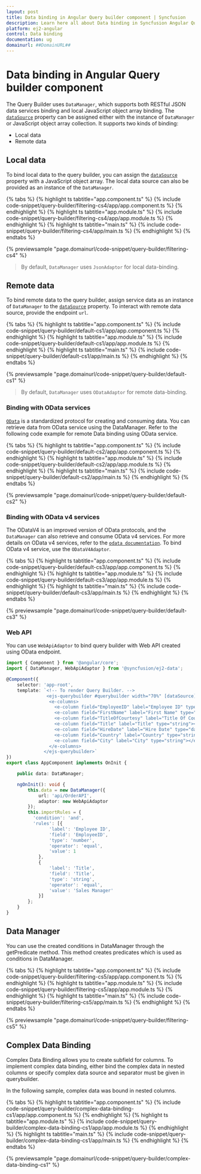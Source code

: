 ```yaml
---
layout: post
title: Data binding in Angular Query builder component | Syncfusion
description: Learn here all about Data binding in Syncfusion Angular Query builder component of Syncfusion Essential JS 2 and more.
platform: ej2-angular
control: Data binding 
documentation: ug
domainurl: ##DomainURL##
---
```


# Data binding in Angular Query builder component

The Query Builder uses `DataManager`, which supports both RESTful JSON data services binding and local JavaScript object array binding. The [`dataSource`](https://ej2.syncfusion.com/vue/documentation/api/query-builder/#datasource) property can be assigned either with the instance of `DataManager` or JavaScript object array collection. It supports two kinds of binding:

* Local data
* Remote data

## Local data

To bind local data to the query builder, you can assign the [`dataSource`](https://ej2.syncfusion.com/vue/documentation/api/query-builder/#datasource) property  with a JavaScript object array. The local data source can also be provided as an instance of the `DataManager`.

{% tabs %}
{% highlight ts tabtitle="app.component.ts" %}
{% include code-snippet/query-builder/filtering-cs4/app/app.component.ts %}
{% endhighlight %}
{% highlight ts tabtitle="app.module.ts" %}
{% include code-snippet/query-builder/filtering-cs4/app/app.module.ts %}
{% endhighlight %}
{% highlight ts tabtitle="main.ts" %}
{% include code-snippet/query-builder/filtering-cs4/app/main.ts %}
{% endhighlight %}
{% endtabs %}
  
{% previewsample "page.domainurl/code-snippet/query-builder/filtering-cs4" %}

> By default, `DataManager` uses `JsonAdaptor` for local data-binding.

## Remote data

To bind remote  data to the query builder, assign service data as an instance of  `DataManager` to the [`dataSource`](https://ej2.syncfusion.com/documentation/api/query-builder/#datasource) property. To interact with remote data source, provide the endpoint `url`.

{% tabs %}
{% highlight ts tabtitle="app.component.ts" %}
{% include code-snippet/query-builder/default-cs1/app/app.component.ts %}
{% endhighlight %}
{% highlight ts tabtitle="app.module.ts" %}
{% include code-snippet/query-builder/default-cs1/app/app.module.ts %}
{% endhighlight %}
{% highlight ts tabtitle="main.ts" %}
{% include code-snippet/query-builder/default-cs1/app/main.ts %}
{% endhighlight %}
{% endtabs %}
  
{% previewsample "page.domainurl/code-snippet/query-builder/default-cs1" %}

> By default, `DataManager` uses `ODataAdaptor` for remote data-binding.

### Binding with OData services

[`OData`](https://www.odata.org/documentation/odata-version-3-0/) is a standardized protocol for creating and consuming data. You can retrieve data from OData service using the DataManager. Refer to the following code example for remote Data binding using OData service.

{% tabs %}
{% highlight ts tabtitle="app.component.ts" %}
{% include code-snippet/query-builder/default-cs2/app/app.component.ts %}
{% endhighlight %}
{% highlight ts tabtitle="app.module.ts" %}
{% include code-snippet/query-builder/default-cs2/app/app.module.ts %}
{% endhighlight %}
{% highlight ts tabtitle="main.ts" %}
{% include code-snippet/query-builder/default-cs2/app/main.ts %}
{% endhighlight %}
{% endtabs %}
  
{% previewsample "page.domainurl/code-snippet/query-builder/default-cs2" %}

### Binding with OData v4 services

The ODataV4 is an improved version of OData protocols, and the `DataManager` can also retrieve and consume OData v4 services. For more details on OData v4 services, refer to the [`odata documentation`](http://docs.oasis-open.org/odata/odata/v4.0/errata03/os/complete/part1-protocol/odata-v4.0-errata03-os-part1-protocol-complete.html#_Toc453752197). To bind OData v4 service, use the `ODataV4Adaptor`.

{% tabs %}
{% highlight ts tabtitle="app.component.ts" %}
{% include code-snippet/query-builder/default-cs3/app/app.component.ts %}
{% endhighlight %}
{% highlight ts tabtitle="app.module.ts" %}
{% include code-snippet/query-builder/default-cs3/app/app.module.ts %}
{% endhighlight %}
{% highlight ts tabtitle="main.ts" %}
{% include code-snippet/query-builder/default-cs3/app/main.ts %}
{% endhighlight %}
{% endtabs %}
  
{% previewsample "page.domainurl/code-snippet/query-builder/default-cs3" %}

### Web API

You can use `WebApiAdaptor` to bind query builder with Web API created using OData endpoint.

```typescript
import { Component } from '@angular/core';
import { DataManager, WebApiAdaptor } from '@syncfusion/ej2-data';

@Component({
    selector: 'app-root',
    template: `<!-- To render Query Builder. -->
               <ejs-querybuilder #querybuilder width="70%" [dataSource]="data" [rule]="importRules">
                <e-columns>
                  <e-column field="EmployeeID" label="Employee ID" type="number"></e-column>
                  <e-column field="FirstName" label="First Name" type="string"></e-column>
                  <e-column field="TitleOfCourtesy" label="Title Of Courtesy" type="boolean" [values]="values"></e-column>
                  <e-column field="Title" label="Title" type="string"></e-column>
                  <e-column field="HireDate" label="Hire Date" type="date" format="dd/MM/yyyy"></e-column>
                  <e-column field="Country" label="Country" type="string"></e-column>
                  <e-column field="City" label="City" type="string"></e-column>
                </e-columns>
              </ejs-querybuilder>`
})
export class AppComponent implements OnInit {

    public data: DataManager;

    ngOnInit(): void {
        this.data = new DataManager({
            url: 'api/OrderAPI',
            adaptor: new WebApiAdaptor
        });
        this.importRules = {
          'condition': 'and',
          'rules': [{
                'label': 'Employee ID',
                'field': 'EmployeeID',
                'type': 'number',
                'operator': 'equal',
                'value': 1
            },
            {
                'label': 'Title',
                'field': 'Title',
                'type': 'string',
                'operator': 'equal',
                'value': 'Sales Manager'
            }]
        };
    }
}

```

## Data Manager

You can use the created conditions in DataManager through the getPredicate method. This method creates predicates which is used as conditions in DataManager.

{% tabs %}
{% highlight ts tabtitle="app.component.ts" %}
{% include code-snippet/query-builder/filtering-cs5/app/app.component.ts %}
{% endhighlight %}
{% highlight ts tabtitle="app.module.ts" %}
{% include code-snippet/query-builder/filtering-cs5/app/app.module.ts %}
{% endhighlight %}
{% highlight ts tabtitle="main.ts" %}
{% include code-snippet/query-builder/filtering-cs5/app/main.ts %}
{% endhighlight %}
{% endtabs %}
  
{% previewsample "page.domainurl/code-snippet/query-builder/filtering-cs5" %}

## Complex Data Binding

Complex Data Binding allows you to create subfield for columns. To implement complex data binding, either bind the complex data in nested columns or specify complex data source and separator must be given in querybuilder.

In the following sample, complex data was bound in nested columns.

{% tabs %}
{% highlight ts tabtitle="app.component.ts" %}
{% include code-snippet/query-builder/complex-data-binding-cs1/app/app.component.ts %}
{% endhighlight %}
{% highlight ts tabtitle="app.module.ts" %}
{% include code-snippet/query-builder/complex-data-binding-cs1/app/app.module.ts %}
{% endhighlight %}
{% highlight ts tabtitle="main.ts" %}
{% include code-snippet/query-builder/complex-data-binding-cs1/app/main.ts %}
{% endhighlight %}
{% endtabs %}
  
{% previewsample "page.domainurl/code-snippet/query-builder/complex-data-binding-cs1" %}
